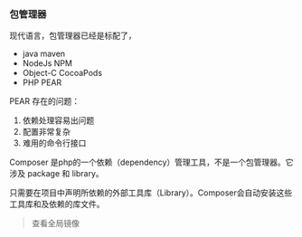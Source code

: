 ### 包管理器

现代语言，包管理器已经是标配了，
- java maven
- NodeJs NPM
- Object-C  CocoaPods
- PHP PEAR

PEAR 存在的问题：
1. 依赖处理容易出问题
2. 配置非常复杂
3. 难用的命令行接口

Composer 是php的一个依赖（dependency）管理工具，不是一个包管理器。它涉及 package 和 library。

只需要在项目中声明所依赖的外部工具库（Library）。Composer会自动安装这些工具库和及依赖的库文件。

> 查看全局镜像

